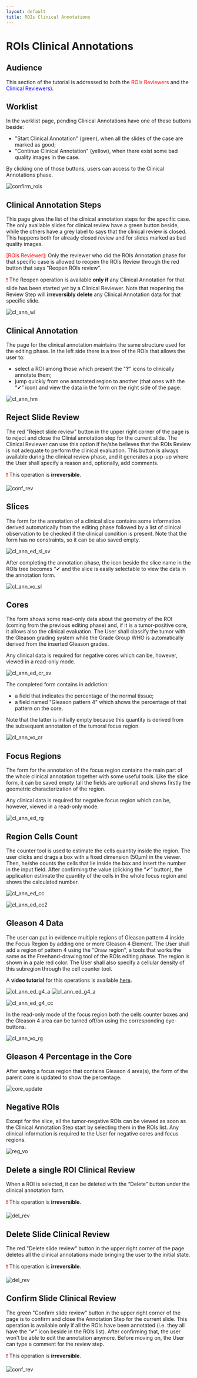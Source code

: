 ```yaml
---
layout: default
title: ROIs Clinical Annotations
---
```


# ROIs Clinical Annotations 

## Audience
This section of the tutorial is addressed to both the <span style="color:red">ROIs Reviewers</span> and the <span style="color:blue">Clinical Reviewers</span>).

## Worklist
In the worklist page, pending Clinical Annotations have one of these buttons beside:

- "Start Clinical Annotation" (green), when all the slides of the case are marked as good;
- "Continue Clinical Annotation" (yellow), when there exist some bad quality images in the case.

By clicking one of those buttons, users can access to the Clinical Annotations phase.

![confirm_rois](./img/29.continue_clin_ann.png)


## Clinical Annotation Steps
This page gives the list of the clinical annotation steps for the specific case. The only available slides for clinical review have a green button beside, while the others have a grey label to says that the clinical review is closed. This happens both for already closed review and for slides marked as bad quality images.

<span style="color:red">[ROIs Reviewer]</span>: Only the reviewer who did the ROIs Annotation phase for that specific case is allowed to reopen the ROIs Review through the red button that says "Reopen ROIs review".

<span style="color:red">❗</span> The Reopen operation is available **only if** any Clinical Annotation for that slide has been started yet by a Clinical Reviewer. Note that reopening the Review Step will **irreversibly delete** any Clinical Annotation data for that specific slide.

![cl_ann_wl](./img/30.clinical_annotation_worklist.png)

## Clinical Annotation
The page for the clinical annotation maintains the same structure used for the editing phase. In the left side there is a tree of the ROIs that allows the user to:

* select a ROI among those which present the "**?**" icons to clinically annotate them;
* jump quickly from one annotated region to another (that ones with the “✔” icon) and view the data in the form on the right side of the page. 

![cl_ann_hm](./img/31.clinical_annotation_home.png)

## Reject Slide Review
The red "Reject slide review" button in the upper right corner of the page is to reject and close the Clinial annotation step for the current slide. The Clinical Reviewer can use this option if he/she believes that the ROIs Review is not adequate to perform the clinical evaluation. This button is always available during the clinical review phase, and it generates a pop-up where the User shall specify a reason and, optionally, add comments.

<span style="color:red">❗</span> This operation is **irreversible**.

![conf_rev](./img/49.reject_slide_rev.png)


## Slices
The form for the annotation of a clinical slice contains some information derived automatically from the editing phase followed by a list of clinical observation to be checked if the clinical condition is present. Note that the form has no constraints, so it can be also saved empty. 

![cl_ann_ed_sl_sv](./img/33.cl_ann_edit_slice_save.png)

After completing the annotation phase, the icon beside the slice name in the ROIs tree becomes “✔ and the slice is easily selectable to view the data in the annotation form.

![cl_ann_vo_sl](./img/34.cl_ann_viewonly_slice.png)


## Cores
The form shows some read-only data about the geometry of the ROI (coming from the previous editing phase) and, if it is a tumor-positive core, it allows also the clinical evaluation. The User shall classify  the tumor with the Gleason grading system while the Grade Group WHO is automatically derived from the inserted Gleason grades. 

Any clinical data is required for negative cores which can be, however, viewed in a read-only mode. 

![cl_ann_ed_cr_sv](./img/36.cl_ann_edit_core_save.png)

The completed form contains in addiction:

* a field that indicates the percentage of the normal tissue;
* a field named "Gleason pattern 4" which shows the percentage of that pattern on the core. 

Note that the latter is initially empty because this quantity is derived from the subsequent annotation of the tumoral focus region.  

![cl_ann_vo_cr](./img/37.cl_ann_viewonly_core.png)

## Focus Regions 
The form for the annotation of the focus region contains the main part of the whole clinical annotation together with some useful tools. Like the slice form, it can be saved empty (all the fields are optional) and shows firstly the geometric characterization of the region. 

Any clinical data is required for negative focus region which can be, however, viewed in a read-only mode.

![cl_ann_ed_rg](./img/38.cl_ann_edit_region.png)

## Region Cells Count
The counter tool is used to estimate the cells quantity inside the region. The user clicks and drags a box with a fixed dimension (50µm) in the viewer. Then, he/she counts the cells that lie inside the box and insert the number in the input field. After confirming the value (clicking the  “✔” button), the application estimate the quantity of the cells in the whole focus region and shows the calculated number. 

![cl_ann_ed_cc](./img/39.cl_ann_edit_cell_count.png)

![cl_ann_ed_cc2](./img/40.cl_ann_edit_cell_count_2.png)

## Gleason 4 Data
The user can put in evidence multiple regions of Gleason pattern 4 inside the Focus Region by adding one or more Gleason 4 Element. The User shall add a region of pattern 4 using the "Draw region", a tools that works the same as the Freehand-drawing tool of the ROIs editing phase. The region is shown in a pale red color. The User shall also specify a cellular density of this subregion through the cell counter tool. 

A **video tutorial** for this operations is available [here](./video_page.html).

![cl_ann_ed_g4_a](./img/42.cl_ann_edit_gleason4_area_1.png)
![cl_ann_ed_g4_a](./img/42.cl_ann_edit_gleason4_area_2.png)

![cl_ann_ed_g4_cc](./img/43.cl_ann_edit_gleason4_count.png)

In the read-only mode of the focus region both the cells counter boxes and the Gleason 4 area can be turned off/on using the corresponding eye-buttons.

![cl_ann_vo_rg](./img/44.cl_ann_view_only_region.png)

## Gleason 4 Percentage in the Core
After saving a focus region that contains Gleason 4 area(s), the form of the parent core is updated to show the percentage.

![core_update](./img/45.2.core_vo_update.png)

## Negative ROIs
Except for the slice, all the tumor-negative ROIs can be viewed as soon as the Clinical Annotation Step start by selecting them in the ROIs list. Any clinical information is required to the User for negative cores and focus regions. 

![reg_vo](./img/46.focus_reg_viewonly.png)

## Delete a single ROI Clinical Review
When a ROI is selected, it can be deleted with the “Delete” button under the clinical annotation form.

<span style="color:red">❗</span> This operation is **irreversible**.
  
![del_rev](./img/47.delete_roi_rev.png)

## Delete Slide Clinical Review
The red "Delete slide review" button in the upper right corner of the page deletes all the clinical annotations made bringing the user to the initial state. 

<span style="color:red">❗</span> This operation is **irreversible**.
  
![del_rev](./img/47.delete_slide_rev.png)

## Confirm Slide Clinical Review
The green "Confirm slide review" button in the upper right corner of the page is to confirm and close the Annotation Step for the current slide. This operation is available only if all the ROIs have been annotated (i.e. they all have the “✔” icon beside in the ROIs list). After confirming that, the user won't be able to edit the annotation anymore. Before moving on, the User can type a comment for the review step. 

<span style="color:red">❗</span> This operation is **irreversible**.

![conf_rev](./img/48.confirm_slide_rev.png)
